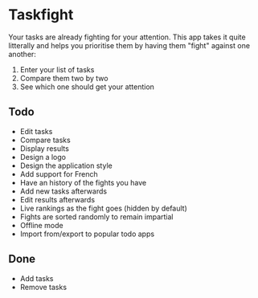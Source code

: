 Taskfight
=========

Your tasks are already fighting for your attention. This app takes it quite litterally and helps you prioritise
them by having them "fight" against one another:

  1. Enter your list of tasks
  2. Compare them two by two
  3. See which one should get your attention

## Todo

 - Edit tasks
 - Compare tasks
 - Display results
 - Design a logo
 - Design the application style
 - Add support for French
 - Have an history of the fights you have
 - Add new tasks afterwards
 - Edit results afterwards
 - Live rankings as the fight goes (hidden by default) 
 - Fights are sorted randomly to remain impartial
 - Offline mode
 - Import from/export to popular todo apps

## Done

 - Add tasks
 - Remove tasks
